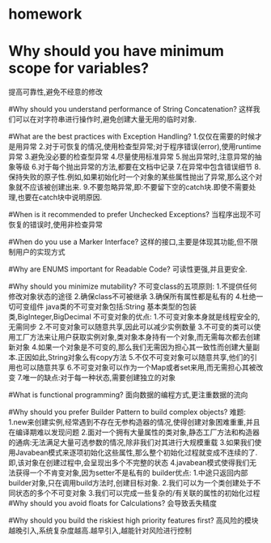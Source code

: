 # homework
# Why should you have minimum scope for variables?
提高可靠性,避免不经意的修改

#Why should you understand performance of String Concatenation?
这样我们可以在对字符串进行操作时,避免创建大量无用的临时对象.

#What are the best practices with Exception Handling?
1.仅仅在需要的时候才是用异常
2.对于可恢复的情况,使用检查型异常;对于程序错误(error),使用runtime异常
3.避免没必要的检查型异常
4.尽量使用标准异常
5.抛出异常时,注意异常的抽象等级
6.对于每个抛出异常的方法,都要在文档中记录
7.在异常中包含错误细节
8.保持失败的原子性.例如,如果初始化时一个对象的某些属性抛出了异常,那么这个对象就不应该被创建出来.
9.不要忽略异常,即:不要留下空的catch块.即使不需要处理,也要在catch块中说明原因.

#When is it recommended to prefer Unchecked Exceptions?
当程序出现不可恢复的错误时,使用非检查异常

#When do you use a Marker Interface?
这样的接口,主要是体现其功能,但不限制用户的实现方式

#Why are ENUMS important for Readable Code?
可读性更强,并且更安全.

#Why should you minimize mutability?
不可变class的五项原则:
  1.不提供任何修改对象状态的途径
  2.确保class不可被继承
  3.确保所有属性都是私有的
  4.杜绝一切可变组件
java类的不可变对象包括:String 基本类型的包装类,BigInteger,BigDecimal
不可变对象的优点:
  1.不可变对象本身就是线程安全的,无需同步
  2.不可变对象可以随意共享,因此可以减少实例数量
  3.不可变的类可以使用工厂方法来让用户获取实例对象,类对象本身持有一个对象,而无需每次都去创建新对象
  4.如果一个对象是不可变的,那么我们无需因为担心其一致性而创建大量副本.正因如此,String对象么有copy方法
  5.不仅不可变对象可以随意共享,他们的引用也可以随意共享
  6.不可变对象可以作为一个Map或者set来用,而无需担心其被改变
  7.唯一的缺点:对于每一种状态,需要创建独立的对象
  
#What is functional programming?
面向数据的编程方式,更注重数据的流向

#Why should you prefer Builder Pattern to build complex objects?
难题:
  1.new来创建实例,经常遇到不存在无参构造器的情况,使得创建对象困难重重,并且在编译期难以发现问题
  2.面对一个拥有大量属性的类对象,静态工厂方法和构造器的通病:无法满足大量可选参数的情况,除非我们对其进行大规模重载
  3.如果我们使用Javabean模式来逐项初始化这些属性,那么整个初始化过程就变成不连续的了.即,该对象在创建过程中,会呈现出多个不完整的状态
  4.javabean模式使得我们无法获得一个不肯变对象,因为setter不是私有的
builder优点:
  1.中途只返回内部builder对象,只在调用build方法时,创建目标对象.
  2.我们可以为一个类创建处于不同状态的多个不可变对象
  3.我们可以完成一些复杂的/有关联的属性的初始化过程
#Why should you avoid floats for Calculations?
会导致丢失精度

#Why should you build the riskiest high priority features first?
高风险的模块越晚引入,系统复杂度越高.越早引入,越能针对风险进行控制
